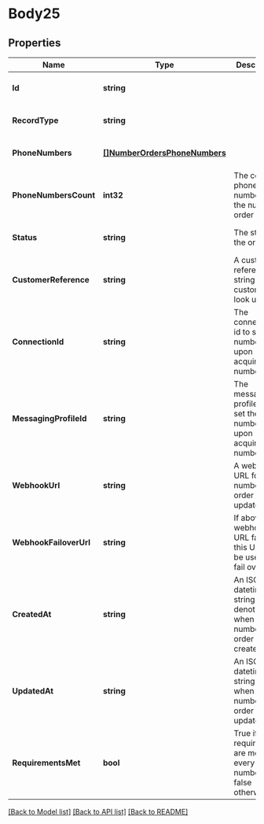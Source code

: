 # Body25

## Properties
Name | Type | Description | Notes
------------ | ------------- | ------------- | -------------
**Id** | **string** |  | [optional] [default to null]
**RecordType** | **string** |  | [optional] [default to null]
**PhoneNumbers** | [**[]NumberOrdersPhoneNumbers**](number_orders_phone_numbers.md) |  | [optional] [default to null]
**PhoneNumbersCount** | **int32** | The count of phone numbers in the number order | [optional] [default to null]
**Status** | **string** | The status of the order | [optional] [default to null]
**CustomerReference** | **string** | A customer reference string for customer look ups | [optional] [default to null]
**ConnectionId** | **string** | The connection id to set the number to upon acquiring the number | [optional] [default to null]
**MessagingProfileId** | **string** | The messaging profile id to set the number to upon acquiring the number | [optional] [default to null]
**WebhookUrl** | **string** | A webhook URL for number order status updates | [optional] [default to null]
**WebhookFailoverUrl** | **string** | If above webhook URL fails, this URL will be used as a fail over | [optional] [default to null]
**CreatedAt** | **string** | An ISO 8901 datetime string denoting when the number order was created | [optional] [default to null]
**UpdatedAt** | **string** | An ISO 8901 datetime string for when the number order was updated | [optional] [default to null]
**RequirementsMet** | **bool** | True if all requirements are met for every phone number, false otherwise | [optional] [default to null]

[[Back to Model list]](../README.md#documentation-for-models) [[Back to API list]](../README.md#documentation-for-api-endpoints) [[Back to README]](../README.md)

